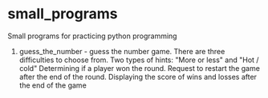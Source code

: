 # small_programs
Small programs for practicing python programming

1. guess_the_number - guess the number game. There are three difficulties to choose from. Two types of hints: "More or less" and "Hot / cold"
Determining if a player won the round. Request to restart the game after the end of the round. 
Displaying the score of wins and losses after the end of the game
